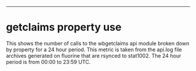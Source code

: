 - - -
getclaims property use
====================

This shows the number of calls to the wbgetclaims api module broken down by property for a 24 hour period.
This metric is taken from the api.log file archives generated on fluorine that are rsynced to stat1002.
The 24 hour period is from 00:00 to 23:59 UTC.